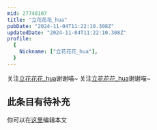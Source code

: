 ```yaml
---
mid: 27740107
title: "立花花花_hua"
pubDate: "2024-11-04T11:22:10.308Z"
updatedDate: "2024-11-04T11:22:10.308Z"
profile:
  {
    Nickname: ["立花花花_hua"],
  }
---
```


关注[立花花花_hua](https://space.bilibili.com/27740107)谢谢喵~ 关注[立花花花_hua](https://space.bilibili.com/27740107)谢谢喵~

## 此条目有待补充
你可以在[这里](https://github.com/Yuhanawa/VTuber.ICU-Content/edit/master/v/立花花花_hua/index.md)编辑本文
